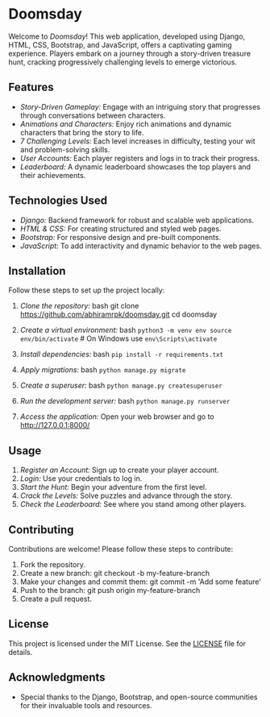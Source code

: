 # Doomsday

Welcome to *Doomsday*! This web application, developed using Django, HTML, CSS, Bootstrap, and JavaScript, offers a captivating gaming experience. Players embark on a journey through a story-driven treasure hunt, cracking progressively challenging levels to emerge victorious.

## Features

- *Story-Driven Gameplay:* Engage with an intriguing story that progresses through conversations between characters.
- *Animations and Characters:* Enjoy rich animations and dynamic characters that bring the story to life.
- *7 Challenging Levels:* Each level increases in difficulty, testing your wit and problem-solving skills.
- *User Accounts:* Each player registers and logs in to track their progress.
- *Leaderboard:* A dynamic leaderboard showcases the top players and their achievements.

## Technologies Used

- *Django:* Backend framework for robust and scalable web applications.
- *HTML & CSS:* For creating structured and styled web pages.
- *Bootstrap:* For responsive design and pre-built components.
- *JavaScript:* To add interactivity and dynamic behavior to the web pages.

## Installation

Follow these steps to set up the project locally:

1. *Clone the repository:*
   bash
   git clone https://github.com/abhiramrpk/doomsday.git
   cd doomsday
   

2. *Create a virtual environment:*
   bash
   `python3 -m venv env
   source env/bin/activate`   # On Windows use `env\Scripts\activate`
   

3. *Install dependencies:*
   bash
   `pip install -r requirements.txt`
   

4. *Apply migrations:*
   bash
   `python manage.py migrate`
   

5. *Create a superuser:*
   bash
   `python manage.py createsuperuser`
   

6. *Run the development server:*
   bash
   `python manage.py runserver`
   

7. *Access the application:*
   Open your web browser and go to http://127.0.0.1:8000/

## Usage

1. *Register an Account:* Sign up to create your player account.
2. *Login:* Use your credentials to log in.
3. *Start the Hunt:* Begin your adventure from the first level.
4. *Crack the Levels:* Solve puzzles and advance through the story.
5. *Check the Leaderboard:* See where you stand among other players.

## Contributing

Contributions are welcome! Please follow these steps to contribute:

1. Fork the repository.
2. Create a new branch: git checkout -b my-feature-branch
3. Make your changes and commit them: git commit -m 'Add some feature'
4. Push to the branch: git push origin my-feature-branch
5. Create a pull request.

## License

This project is licensed under the MIT License. See the [LICENSE](LICENSE) file for details.

## Acknowledgments

- Special thanks to the Django, Bootstrap, and open-source communities for their invaluable tools and resources.
